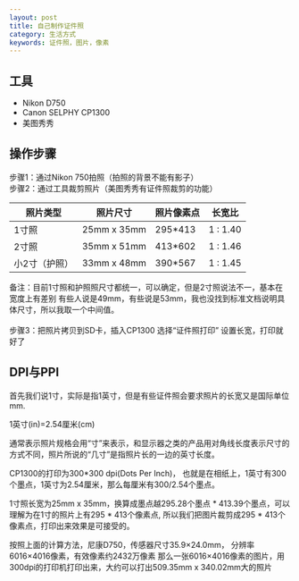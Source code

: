 ```yaml
---
layout: post
title: 自己制作证件照
category: 生活方式
keywords: 证件照，图片，像素
---
```


## 工具
+ Nikon D750
+ Canon SELPHY CP1300
+ 美图秀秀

## 操作步骤
步骤1：通过Nikon 750拍照（拍照的背景不能有影子）
<br>
步骤2：通过工具裁剪照片（美图秀秀有证件照裁剪的功能）

|照片类型|照片尺寸|照片像素点|长宽比|
|-|-|-|-|
|1寸照|25mm x 35mm|295*413|1 : 1.40|
|2寸照|35mm x 51mm|413*602|1 : 1.46|
|小2寸（护照）|33mm x 48mm|390*567|1 : 1.45|

备注：目前1寸照和护照照尺寸都统一，可以确定，但是2寸照说法不一，基本在宽度上有差别
有些人说是49mm，有些说是53mm，我也没找到标准文档说明具体尺寸，所以我取一个中间值。<br>
<br>
步骤3：把照片拷贝到SD卡，插入CP1300
选择“证件照打印” 设置长宽，打印就好了

## DPI与PPI
首先我们说1寸，实际是指1英寸，但是有些证件照会要求照片的长宽又是国际单位mm.<br>

1英寸(in)=2.54厘米(cm)<br>

通常表示照片规格会用“寸”来表示，和显示器之类的产品用对角线长度表示尺寸的方式不同，照片所说的“几寸”是指照片长的一边的英寸长度。

CP1300的打印为300*300 dpi(Dots Per Inch)， 也就是在相纸上，1英寸有300个墨点，1英寸为2.54厘米，那么每厘米有300/2.54个墨点。<br>

1寸照长宽为25mm x 35mm，换算成墨点越295.28个墨点 * 413.39个墨点，可以理解为在1寸的照片上有295 * 413个像素点, 所以我们把图片裁剪成295 * 413个像素点，打印出来效果是可接受的。

按照上面的计算方法，尼康D750，传感器尺寸35.9×24.0mm， 分辨率6016×4016像素，有效像素约2432万像素
那么一张6016×4016像素的图片，用300dpi的打印机打印出来，大约可以打出509.35mm x 340.02mm大的照片
